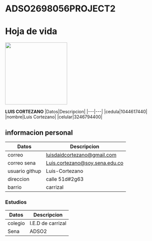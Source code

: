 # ADSO2698056PROJECT2
# Hoja de vida
<img src="https://user-images.githubusercontent.com/126481071/221581124-26d776d1-2588-418f-b457-454d6c5674a6.jpeg" width="200" heigth="250" />    

**LUIS CORTEZANO**
|Datos|Descripcion|
|---|---|
|cedula|1044617440|
|nombre|Luis Cortezano|
|celular|3246794400|
## informacion personal
|Datos|Descripcion|
|---|---|
|correo|luisdaidcortezano@gmail.com|
|correo sena|Luis.cortezano@soy.sena.edu.co|
|usuario githup|Luis-Cortezano|
|direccion|calle 51d#2g63|
|barrio|carrizal|
### Estudios
|Datos|Descripcion|
|---|---|
|colegio|I.E.D de carrizal|
|Sena|ADSO2|
